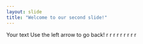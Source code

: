 ```yaml
---
layout: slide
title: "Welcome to our second slide!"
---
```

Your text
Use the left arrow to go back!
r
r
r
r
r
r
r
r
r
